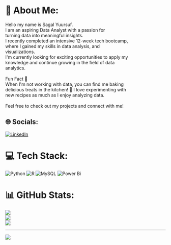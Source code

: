 # 💫 About Me:
Hello my name is Sagal Yuursuf. <br>I am an aspiring Data Analyst with a passion for <br>turning data into meaningful insights.<br>I recently completed an intensive 12-week tech bootcamp, <br>where I gained my skills in data analysis, and <br>visualizations.<br>I'm currently looking for exciting opportunities to apply my<br>knowledge and continue growing in the field of data<br>analytics.<br><br>Fun Fact 🍰<br>When I'm not working with data, you can find me baking <br>delicious treats in the kitchen! 🧁 I love experimenting with<br>new recipes as much as I enjoy analyzing data.<br><br>Feel free to check out my projects and connect with me!


## 🌐 Socials:
[![LinkedIn](https://img.shields.io/badge/LinkedIn-%230077B5.svg?logo=linkedin&logoColor=white)](https://linkedin.com/in/www.linkedin.com/in/sagalyuursuf) 

# 💻 Tech Stack:
![Python](https://img.shields.io/badge/python-3670A0?style=for-the-badge&logo=python&logoColor=ffdd54) ![R](https://img.shields.io/badge/r-%23276DC3.svg?style=for-the-badge&logo=r&logoColor=white) ![MySQL](https://img.shields.io/badge/mysql-4479A1.svg?style=for-the-badge&logo=mysql&logoColor=white) ![Power Bi](https://img.shields.io/badge/power_bi-F2C811?style=for-the-badge&logo=powerbi&logoColor=black)
# 📊 GitHub Stats:
![](https://github-readme-stats.vercel.app/api?username=sagalyuursuf&theme=ocean_dark&hide_border=false&include_all_commits=false&count_private=false)<br/>
![](https://github-readme-streak-stats.herokuapp.com/?user=sagalyuursuf&theme=ocean_dark&hide_border=false)<br/>
![](https://github-readme-stats.vercel.app/api/top-langs/?username=sagalyuursuf&theme=ocean_dark&hide_border=false&include_all_commits=false&count_private=false&layout=compact)

---
[![](https://visitcount.itsvg.in/api?id=sagalyuursuf&icon=0&color=0)](https://visitcount.itsvg.in)

<!-- Proudly created with GPRM ( https://gprm.itsvg.in ) -->
